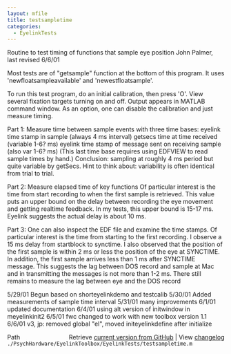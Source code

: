 ```yaml
---
layout: mfile
title: testsampletime
categories:
  - EyelinkTests
---
```


Routine to test timing of functions that sample eye position
John Palmer, last revised 6/6/01

Most tests are of "getsample" function at the bottom of this program.
It uses 'newfloatsampleavailable' and 'newestfloatsample'.

To run this test program, do an initial calibration, then press 'O'.
View several fixation targets turning on and off.
Output appears in MATLAB command window.
As an option, one can disable the calibration and just measure timing.

Part 1:  Measure time between sample events with three time bases:
  eyelink time stamp in sample \(always 4 ms interval\)
  getsecs time at time received \(variable 1\-6? ms\)
  eyelink time stamp of message sent on receiving sample \(also var 1\-6? ms\)
  \(This last time base requires using EDFVIEW to read sample times by hand.\)
Conclusion:  sampling at roughly 4 ms period but quite variable by getSecs.
Hint to think about: variability is often identical from trial to trial.

Part 2:  Measure elapsed time of key functions
   Of particular interest is the time from start recording to when the first
sample is retrieved.  This value puts an upper bound on the delay between
recording the eye movement and getting realtime feedback.  In my tests, this
upper bound is 15\-17 ms.  Eyelink suggests the actual delay is about 10 ms.

Part 3:  One can also inspect the EDF file and examine the time stamps.
   Of particular interest is the time from starting to the first recording.
I observe a 15 ms delay from startblock to synctime.
I also observed that the position of the first sample is within 2 ms or less
the position of the eye at SYNCTIME.
In addition, the first sample arrives less than 1 ms after SYNCTIME message.
This suggests the lag between DOS record and sample at Mac and in
transmitting the messages is not more than 1\-2 ms.
There still remains to measure the lag between eye and the DOS record

5/29/01 Begun based on shorteyelinkdemo and testcalib
5/30/01 Added measurements of sample time interval
5/31/01 many improvements
6/1/01  updated documentation
6/4/01  using alt version of initwindow in meyelinkinit2
6/5/01  fwc changed to work with new toolbox version 1.1
6/6/01  v3, jp:  removed global "el", moved initeyelinkdefine after initialize


<div class="code_header" style="text-align:right;">
  <span style="float:left;">Path&nbsp;&nbsp;</span> <span class="counter">Retrieve <a href=
  "https://raw.github.com/Psychtoolbox-3/Psychtoolbox-3/beta/./PsychHardware/EyelinkToolbox/EyelinkTests/testsampletime.m">current version from GitHub</a> | View <a href=
  "https://github.com/Psychtoolbox-3/Psychtoolbox-3/commits/beta/./PsychHardware/EyelinkToolbox/EyelinkTests/testsampletime.m">changelog</a></span>
</div>
<div class="code">
  <code>./PsychHardware/EyelinkToolbox/EyelinkTests/testsampletime.m</code>
</div>
